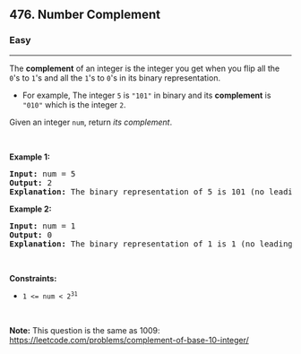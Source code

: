 <h2>476. Number Complement</h2><h3>Easy</h3><hr>
<div><p>The <strong>complement</strong> of an integer is the integer you get when you flip all the <code>0</code>'s to <code>1</code>'s and all the <code>1</code>'s to <code>0</code>'s in its binary representation.</p>

<ul>
	<li>For example, The integer <code>5</code> is <code>"101"</code> in binary and its <strong>complement</strong> is <code>"010"</code> which is the integer <code>2</code>.</li>
</ul>

<p>Given an integer <code>num</code>, return <em>its complement</em>.</p>

<p>&nbsp;</p>
<p><strong>Example 1:</strong></p>

<pre><strong>Input:</strong> num = 5
<strong>Output:</strong> 2
<strong>Explanation:</strong> The binary representation of 5 is 101 (no leading zero bits), and its complement is 010. So you need to output 2.
</pre>

<p><strong>Example 2:</strong></p>

<pre><strong>Input:</strong> num = 1
<strong>Output:</strong> 0
<strong>Explanation:</strong> The binary representation of 1 is 1 (no leading zero bits), and its complement is 0. So you need to output 0.
</pre>

<p>&nbsp;</p>
<p><strong>Constraints:</strong></p>

<ul>
	<li><code>1 &lt;= num &lt; 2<sup>31</sup></code></li>
</ul>

<p>&nbsp;</p>
<p><strong>Note:</strong> This question is the same as 1009: <a href="https://leetcode.com/problems/complement-of-base-10-integer/" target="_blank">https://leetcode.com/problems/complement-of-base-10-integer/</a></p>
</div>

